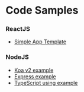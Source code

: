 # Code Samples

### ReactJS

- [Simple App Template](./react/next-redux)

### NodeJS

- [Koa v2 example](./node-js/koa2-example)
- [Express example](./node-js/express-example)
- [TypeScript using example](./node-js/ts)
